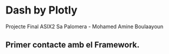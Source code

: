 # Dash by Plotly
Projecte Final ASIX2 Sa Palomera - Mohamed Amine Boulaayoun

## Primer contacte amb el Framework.

